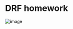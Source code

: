 # DRF homework 

![image](https://github.com/smdyz/DRF/assets/152782716/721222c6-6314-453a-ba35-558a194d0d37)

